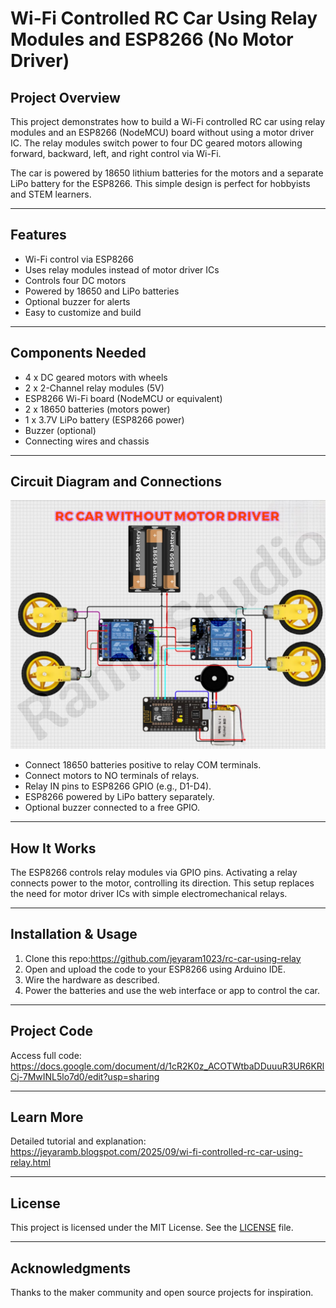 # Wi-Fi Controlled RC Car Using Relay Modules and ESP8266 (No Motor Driver)

## Project Overview

This project demonstrates how to build a Wi-Fi controlled RC car using relay modules and an ESP8266 (NodeMCU) board without using a motor driver IC. The relay modules switch power to four DC geared motors allowing forward, backward, left, and right control via Wi-Fi.

The car is powered by 18650 lithium batteries for the motors and a separate LiPo battery for the ESP8266. This simple design is perfect for hobbyists and STEM learners.

---

## Features

- Wi-Fi control via ESP8266
- Uses relay modules instead of motor driver ICs
- Controls four DC motors
- Powered by 18650 and LiPo batteries
- Optional buzzer for alerts
- Easy to customize and build

---

## Components Needed

- 4 x DC geared motors with wheels  
- 2 x 2-Channel relay modules (5V)  
- ESP8266 Wi-Fi board (NodeMCU or equivalent)  
- 2 x 18650 batteries (motors power)  
- 1 x 3.7V LiPo battery (ESP8266 power)  
- Buzzer (optional)  
- Connecting wires and chassis  

---

## Circuit Diagram and Connections

![Circuit Diagram](./rc-car-without-motor-driver.jpeg)

- Connect 18650 batteries positive to relay COM terminals.
- Connect motors to NO terminals of relays.
- Relay IN pins to ESP8266 GPIO (e.g., D1-D4).
- ESP8266 powered by LiPo battery separately.
- Optional buzzer connected to a free GPIO.

---

## How It Works

The ESP8266 controls relay modules via GPIO pins. Activating a relay connects power to the motor, controlling its direction. This setup replaces the need for motor driver ICs with simple electromechanical relays.

---

## Installation & Usage

1. Clone this repo:https://github.com/jeyaram1023/rc-car-using-relay
2. Open and upload the code to your ESP8266 using Arduino IDE.
3. Wire the hardware as described.
4. Power the batteries and use the web interface or app to control the car.

---

## Project Code

Access full code:  
https://docs.google.com/document/d/1cR2K0z_ACOTWtbaDDuuuR3UR6KRlCj-7MwINL5lo7d0/edit?usp=sharing

---

## Learn More

Detailed tutorial and explanation:  
https://jeyaramb.blogspot.com/2025/09/wi-fi-controlled-rc-car-using-relay.html

---

## License

This project is licensed under the MIT License. See the [LICENSE](LICENSE) file.

---

## Acknowledgments

Thanks to the maker community and open source projects for inspiration.

